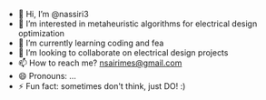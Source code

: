 - 👋 Hi, I’m @nassiri3
- 👀 I’m interested in metaheuristic algorithms for electrical design optimization
- 🌱 I’m currently learning coding and fea
- 💞️ I’m looking to collaborate on electrical design projects
- 📫 How to reach me? nsairimes@gmail.com
- 😄 Pronouns: ...
- ⚡ Fun fact: sometimes don't think, just DO! :)

<!---
nassiri3/nassiri3 is a ✨ special ✨ repository because its `README.md` (this file) appears on your GitHub profile.
You can click the Preview link to take a look at your changes.
--->
